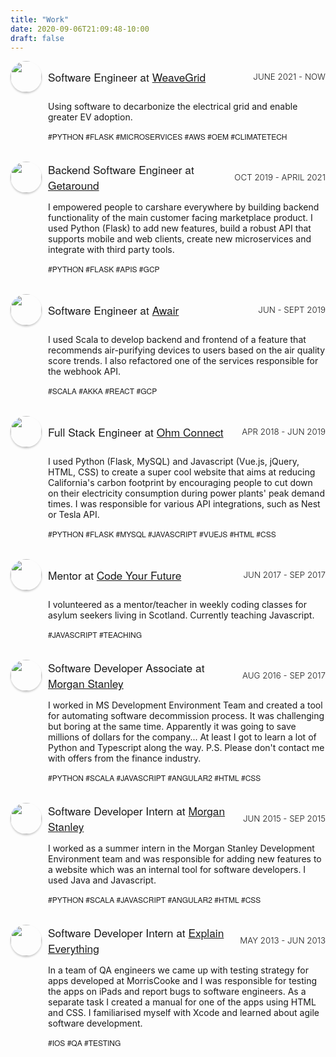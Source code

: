 ```yaml
---
title: "Work"
date: 2020-09-06T21:09:48-10:00
draft: false
---
```


<style type="text/css">
.item-container {
  display: grid;
  grid-template-columns: [first] 50px [line2] auto [line4] 150px [end];
  grid-template-rows: [row1] 50px [row2] auto [row3];
  grid-column-gap: 10px;
  margin-bottom: 20px;
}
.avatar {
  border-radius: 50%;
  box-shadow: 0px 2px 3px rgba(0, 0, 0, 0.2);
  max-width: 50px;
  margin-top: 0;
  margin-bottom: 0;
  margin: 0 !important;
}
.item-avatar {
  grid-column-start: first;
  grid-column-end: span line2;
  grid-row-start: row1;
  grid-row-end: span row2;
}
.item-name {
  grid-column-start: line2;
  grid-column-end: span line4;
  grid-row-start: row1;
  grid-row-end: span row2;
  align-self: center;
}
.item-date {
  grid-column-start: line4;
  grid-column-end: span end;
  grid-row-start: row1;
  grid-row-end: span row2;
  align-self: center;
  justify-self: end;
}
.item-description {
  grid-column-start: line2;
  grid-column-end: span end;
  grid-row-start: row2;
  grid-row-end: span row3;
}
.company-name {
  font-weight: 500;
  font-size: 13pt;
  font-family: 'Raleway', 'Helvetica Neue', 'Arial', sans-serif;
}
.company-date {
  font-weight: 300;
  font-size: 10pt;
  text-transform: uppercase;
}
.skills {
  font-weight: 100 !important;
  font-family: 'Raleway', 'Helvetica Neue', 'Arial', sans-serif;
  font-size: 9pt !important;
  text-transform: uppercase;
}

</style>

<div class="item-container">
  <div class=item-avatar>
    <img class="avatar" height="50px" src='/img/weavegrid.png'>
  </div>
  <div class="item-name">
    <span class="company-name">Software Engineer at <a href="https://www.weavegrid.com/">WeaveGrid</a></span>
  </div>
  <div class="item-date">
    <span class="company-date">June 2021 - now</span>
  </div>
   <div class="item-description">
    <p>Using software to decarbonize the electrical grid and enable greater EV adoption.</p>
    <p class="skills">#python #flask #microservices #aws #oem #climatetech</p>
  </div>
</div>

<div class="item-container">
  <div class=item-avatar>
    <img class="avatar" height="50px" src='/img/getaround.png'>
  </div>
  <div class="item-name">
    <span class="company-name">Backend Software Engineer at <a href="https://www.getaround.com/">Getaround</a></span>
  </div>
  <div class="item-date">
    <span class="company-date">Oct 2019 - April 2021</span>
  </div>
   <div class="item-description">
    <p>I empowered people to carshare everywhere by building backend functionality of the main customer facing marketplace product. I used Python (Flask) to add new features, build a robust API that supports mobile and web clients, create new microservices and integrate with third party tools.</p>
    <p class="skills">#python #flask #apis #gcp</p>
  </div>
</div>

<div class="item-container">
  <div class=item-avatar>
    <img class="avatar" height="50px" src='https://res-2.cloudinary.com/crunchbase-production/image/upload/c_lpad,h_256,w_256,f_auto,q_auto:eco/wgprcqeo0hfbl1opdeh0'>
  </div>
  <div class="item-name">
    <span class="company-name">Software Engineer at <a href="https://www.getawair.com/">Awair</a></span>
  </div>
  <div class="item-date">
    <span class="company-date">Jun - Sept 2019</span>
  </div>
  <div class="item-description">
    <p>I used Scala to develop backend and frontend of a feature that recommends air-purifying devices to users based on the air quality score trends. I also refactored one of the services responsible for the webhook API.</p>
    <p class="skills">#scala #akka #react #gcp</p>
  </div>
</div>

<div class="item-container">
  <div class=item-avatar>
    <img class="avatar" height="50px" src='https://www.mymoneyblog.com/wordpress/wp-content/uploads/2017/05/ohmlogo.gif'>
  </div>
  <div class="item-name">
    <span class="company-name">Full Stack Engineer at <a href="https://www.ohmconnect.com/">Ohm Connect</a></span>
  </div>
  <div class="item-date">
    <span class="company-date">Apr 2018 - Jun 2019</span>
  </div>
  <div class="item-description">
    <p>I used Python (Flask, MySQL) and Javascript (Vue.js, jQuery, HTML, CSS) to create a super cool website that aims at reducing California's carbon footprint by encouraging people to cut down on their electricity consumption during power plants' peak demand times. I was responsible for various API integrations, such as Nest or Tesla API.</p>
    <p class="skills">#python #flask #mysql #javascript #vuejs #html #css</p>
  </div>
</div>

<div class="item-container">
  <div class="item-avatar">
    <img class="avatar" height="50px" src='https://theturingtrust.files.wordpress.com/2018/03/code-your-future1.jpg'>
  </div>
  <div class="item-name">
    <span class="company-name">Mentor at <a href="https://codeyourfuture.io/">Code Your Future</a></span>
  </div>
  <div class="item-date">
    <span class="company-date">Jun 2017 - Sep 2017</span>
  </div>
  <div class="item-description">
    <p>I volunteered as a mentor/teacher in weekly coding classes for asylum seekers living in Scotland. Currently teaching Javascript.</p>
    <p class="skills">#javascript #teaching</p>
  </div>
</div>

<div class="item-container">
  <div class="item-avatar">
    <img class="avatar" height="50px" src='https://encrypted-tbn0.gstatic.com/images?q=tbn:ANd9GcTORATwaXDC5wclnBoPe1wazADE2kQX8vRK_rlifqFhQlrvRt3E'>
  </div>
  <div class="item-name">
    <span class="company-name">Software Developer Associate at <a href="https://www.morganstanley.com/">Morgan Stanley</a></span>
  </div>
  <div class="item-date">
    <span class="company-date">Aug 2016 - Sep 2017</span>
  </div>
  <div class="item-description">
    <p>I worked in MS Development Environment Team and created a tool for automating software decommission process. It was challenging but boring at the same time. Apparently it was going to save millions of dollars for the company... At least I got to learn a lot of Python and Typescript along the way. P.S. Please don't contact me with offers from the finance industry.</p>
    <p class="skills">#python #scala #javascript #angular2 #html #css</p>
  </div>
</div>

<div class="item-container">
  <div class="item-avatar">
    <img class="avatar" height="50px" src='https://encrypted-tbn0.gstatic.com/images?q=tbn:ANd9GcTORATwaXDC5wclnBoPe1wazADE2kQX8vRK_rlifqFhQlrvRt3E'>
  </div>
  <div class="item-name">
    <span class="company-name">Software Developer Intern at <a href="https://www.morganstanley.com/">Morgan Stanley</a></span>
  </div>
  <div class="item-date">
    <span class="company-date">Jun 2015 - Sep 2015</span>
  </div>
  <div class="item-description">
    <p>I worked as a summer intern in the Morgan Stanley Development Environment team and was responsible for adding new features to a website which was an internal tool for software developers. I used Java and Javascript.</p>
    <p class="skills">#python #scala #javascript #angular2 #html #css</p>
  </div>
</div>

<div class="item-container">
  <div class="item-avatar">
    <img class="avatar" height="50px" src='https://is4-ssl.mzstatic.com/image/thumb/Purple124/v4/e3/2a/37/e32a37c3-4a23-b3b2-c137-b64ef2df8d82/Explain_PRO-0-1x_U007emarketing-0-0-85-220-0-6.png/246x0w.jpg'>
  </div>
  <div class="item-name">
    <span class="company-name">Software Developer Intern at <a href="https://explaineverything.com/">Explain Everything</a></span>
  </div>
  <div class="item-date">
    <span class="company-date">May 2013 - Jun 2013</span>
  </div>
  <div class="item-description">
    <p>In a team of QA engineers we came up with testing strategy for apps developed at MorrisCooke and I was responsible for testing the apps on iPads and report bugs to software engineers. As a separate task I created a manual for one of the apps using HTML and CSS. I familiarised myself with Xcode and learned about agile software development.</p>
    <p class="skills">#ios #qa #testing</p>
  </div>
</div>
